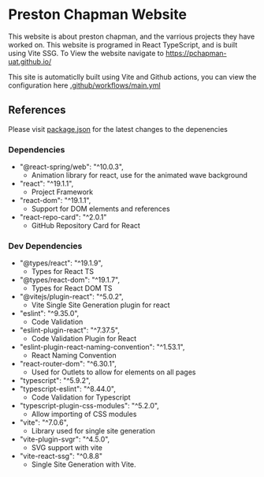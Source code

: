 # Preston Chapman Website

This website is about preston chapman, and the varrious projects they have worked on. This website is programed in React TypeScript, and is built using Vite SSG. To View the website navigate to https://pchapman-uat.github.io/

This site is automaticlly built using Vite and Github actions, you can view the configuration here [.github/workflows/main.yml](.github/workflows/main.yml)

## References

Please visit [package.json](package.json) for the latest changes to the depenencies

### Dependencies 
* "@react-spring/web": "^10.0.3",
  - Animation library for react, use for the animated wave background
* "react": "^19.1.1",
  - Project Framework
* "react-dom": "^19.1.1",
  - Support for DOM elements and references
* "react-repo-card": "^2.0.1"
  - GitHub Repository Card for React

### Dev Dependencies
* "@types/react": "^19.1.9",
  - Types for React TS
* "@types/react-dom": "^19.1.7",
  - Types for React DOM TS
* "@vitejs/plugin-react": "^5.0.2",
  - Vite Single Site Generation plugin for react
* "eslint": "^9.35.0",
  - Code Validation
* "eslint-plugin-react": "^7.37.5",
  - Code Validation Plugin for React
* "eslint-plugin-react-naming-convention": "^1.53.1",
  - React Naming Convention
* "react-router-dom": "^6.30.1",
  - Used for Outlets to allow for elements on all pages
* "typescript": "^5.9.2",
* "typescript-eslint": "^8.44.0",
  - Code Validation for Typescript
* "typescript-plugin-css-modules": "^5.2.0",
  - Allow importing of CSS modules
* "vite": "^7.0.6",
  - Library used for single site generation
* "vite-plugin-svgr": "^4.5.0",
  - SVG support with vite
* "vite-react-ssg": "^0.8.8"
  - Single Site Generation with Vite.
